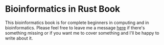 # Bioinformatics in Rust Book

This bioinformatics book is for complete beginners in computing and in bioinformatics. Please feel free to leave me a message [here](keybase.io/kana4) if there's something missing or if you want me to cover something and I'll be happy to write about it.

